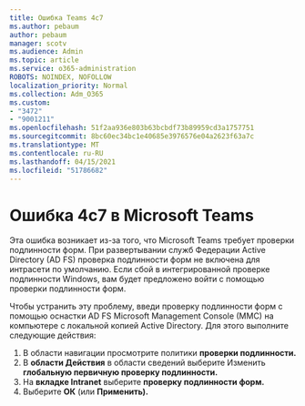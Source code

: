 ```yaml
---
title: Ошибка Teams 4c7
ms.author: pebaum
author: pebaum
manager: scotv
ms.audience: Admin
ms.topic: article
ms.service: o365-administration
ROBOTS: NOINDEX, NOFOLLOW
localization_priority: Normal
ms.collection: Adm_O365
ms.custom:
- "3472"
- "9001211"
ms.openlocfilehash: 51f2aa936e803b63bcbdf73b89959cd3a1757751
ms.sourcegitcommit: 8bc60ec34bc1e40685e3976576e04a2623f63a7c
ms.translationtype: MT
ms.contentlocale: ru-RU
ms.lasthandoff: 04/15/2021
ms.locfileid: "51786682"
---
```

# <a name="4c7-error-in-microsoft-teams"></a>Ошибка 4c7 в Microsoft Teams

Эта ошибка возникает из-за того, что Microsoft Teams требует проверки подлинности форм. При развертывании служб Федерации Active Directory (AD FS) проверка подлинности форм не включена для интрасети по умолчанию. Если сбой в интегрированной проверке подлинности Windows, вам будет предложено войти с помощью проверки подлинности форм.

Чтобы устранить эту проблему, введи проверку подлинности форм с помощью оснастки AD FS Microsoft Management Console (MMC) на компьютере с локальной копией Active Directory. Для этого выполните следующие действия: 

1. В области навигации просмотрите политики **проверки подлинности.**
2. В **области Действия** в области сведений выберите Изменить **глобальную первичную проверку подлинности.**
3. На **вкладке Intranet** выберите **проверку подлинности форм.**
4. Выберите **ОК** (или **Применить).**